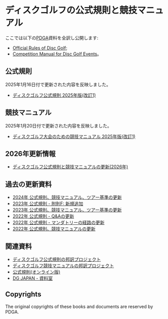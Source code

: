# ディスクゴルフの公式規則と競技マニュアル

ここでは以下の[PDGA](https://www.pdga.com)資料を全訳し公開します:
* [Official Rules of Disc Golf](https://www.pdga.com/rules/official-rules-disc-golf);
* [Competition Manual for Disc Golf Events](https://www.pdga.com/rules/competition-manual-disc-golf-events)。

## 公式規則

2025年1月16日付で更新された内容を反映しました。

* [ディスクゴルフ公式規則 2025年版(改訂1)](ordg/OfficialRulesOfDiscGolf-2025-1.pdf)

## 競技マニュアル

2025年1月20日付で更新された内容を反映しました。

* [ディスクゴルフ大会のための競技マニュアル 2025年版(改訂1)](cm/CompetitionManualForDiscGolfEvents-2025-1.pdf)

## 2026年更新情報

* [ディスクゴルフ公式規則と競技マニュアルの更新(2026年)](./2026/README.md)

## 過去の更新資料

* [2024年 公式規則、競技マニュアル、ツアー基準の更新](https://drive.google.com/file/d/1boR4HMhim6qYjtv6jsai1r2QLZv4tUoS/view)
* [2023年 公式規則 - 附則F: 新規追加](https://drive.google.com/file/d/1pqpwrATw00Vn5M8o2lb5KQckR_As1M9E/view)
* [2023年 公式規則、競技マニュアル、ツアー基準の更新](https://docs.google.com/presentation/d/e/2PACX-1vRQKajZr0Ye-F5OrV6IqhB38CLAZqR4_dsFH_J4EXrgopZ83imYkrmh1MvLdnoB-Hw9EiXG8ktZnCPp/pub?slide=id.g1a366a064e6_1_0)
* [2022年 公式規則 - Q&Aの更新](https://docs.google.com/presentation/d/e/2PACX-1vTthFMtBpyAmGyR3ULy5AvBBP1a3TISowM7VX-mLhuEuiNR9jweezvG9yboayfsQi7aDIq5v0HY9OMC/pub?start=false&loop=false&delayms=3000&slide=id.g13be1ed6da1_1_11)
* [2022年 公式規則 - マンダトリーの経路の更新](https://docs.google.com/presentation/d/e/2PACX-1vSiGej3PzUmYvI-gD5ylHzCo_ixT3W7UpntrLrqsZIOx-D4vW0lrYNmKDUuzqFqYXMyM4t_2wPDdwjV/pub?start=false&loop=false&delayms=3000&slide=id.g1143232615d_2_0)
* [2022年 公式規則、競技マニュアルの更新](https://docs.google.com/presentation/d/e/2PACX-1vRvDwv6ThGpV3tHZipAZ0m_BtGrZu2tNZfGRW7YJUIgbGo4MQuu0MWdwRfGlxehqsO8McxybQdY2RCf/pub?slide=id.gea1dc97e15_0_5)

## 関連資料

* [ディスクゴルフ公式規則の邦訳プロジェクト](https://github.com/jpdga-shizuoka/rules)
* [ディスクゴルフ競技マニュアルの邦訳プロジェクト](https://github.com/jpdga-shizuoka/cm)
* [公式規則(オンライン版)](https://jpdga-shizuoka.github.io/rules/)
* [DG JAPAN - 資料室](https://jpdga-shizuoka.github.io/ssa-round-ratings/libraries/index)

## Copyrights

The original copyrights of these books and documents are reserved by PDGA.
